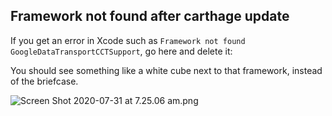 ## Framework not found after carthage update

If you get an error in Xcode such as `Framework not found GoogleDataTransportCCTSupport`, go here and delete it:

You should see something like a white cube next to that framework, instead of the briefcase.

![Screen Shot 2020-07-31 at 7.25.06 am.png](https://cdn.hashnode.com/res/hashnode/image/upload/v1596144390496/aQDEN6jfX.png)
